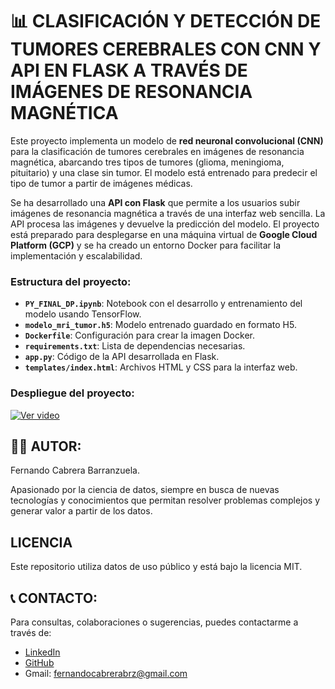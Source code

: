 # 📊 **CLASIFICACIÓN Y DETECCIÓN DE TUMORES CEREBRALES CON CNN Y API EN FLASK A TRAVÉS DE IMÁGENES DE RESONANCIA MAGNÉTICA**

Este proyecto implementa un modelo de **red neuronal convolucional (CNN)** para la clasificación de tumores cerebrales en imágenes de resonancia magnética, abarcando tres tipos de tumores (glioma, meningioma, pituitario) y una clase sin tumor. El modelo está entrenado para predecir el tipo de tumor a partir de imágenes médicas.

Se ha desarrollado una **API con Flask** que permite a los usuarios subir imágenes de resonancia magnética a través de una interfaz web sencilla. La API procesa las imágenes y devuelve la predicción del modelo. El proyecto está preparado para desplegarse en una máquina virtual de **Google Cloud Platform (GCP)** y se ha creado un entorno Docker para facilitar la implementación y escalabilidad.

### Estructura del proyecto:
- **`PY_FINAL_DP.ipynb`**: Notebook con el desarrollo y entrenamiento del modelo usando TensorFlow.
- **`modelo_mri_tumor.h5`**: Modelo entrenado guardado en formato H5.
- **`Dockerfile`**: Configuración para crear la imagen Docker.
- **`requirements.txt`**: Lista de dependencias necesarias.
- **`app.py`**: Código de la API desarrollada en Flask.
- **`templates/index.html`**: Archivos HTML y CSS para la interfaz web.

### Despliegue del proyecto:
[![Ver video](https://github.com/Ferx096/brain_tumor_detector/blob/master/images/despliegue_brain_tumor.png)](https://github.com/Ferx096/brain_tumor_detector/blob/master/images/brain_tumor.mp4)


## 👨‍💻 **AUTOR:**
Fernando Cabrera Barranzuela.

Apasionado por la ciencia de datos, siempre en busca de nuevas tecnologías y conocimientos que permitan resolver problemas complejos y generar valor a partir de los datos.

## **LICENCIA**
Este repositorio utiliza datos de uso público y está bajo la licencia MIT.

## 📞 **CONTACTO:**
Para consultas, colaboraciones o sugerencias, puedes contactarme a través de:
- [LinkedIn](https://www.linkedin.com/in/fernando-cabrera-barranzuela/)
- [GitHub](https://github.com/Ferx096)
- Gmail: fernandocabrerabrz@gmail.com
